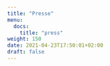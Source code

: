 ```yaml
---
title: "Presse"
menu:
  docs:
    title: "press"
weight: 150
date: 2021-04-23T17:50:01+02:00
draft: false
---
```


